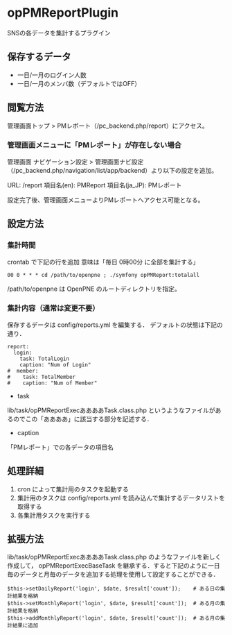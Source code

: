 opPMReportPlugin
================

SNSの各データを集計するプラグイン

保存するデータ
---------------

* 一日/一月のログイン人数
* 一日/一月のメンバ数（デフォルトではOFF）

閲覧方法
-----------

管理画面トップ > PMレポート（/pc\_backend.php/report）にアクセス。

### 管理画面メニューに「PMレポート」が存在しない場合

管理画面 ナビゲーション設定 > 管理画面ナビ設定（/pc\_backend.php/navigation/list/app/backend）より以下の設定を追加。

URL: /report
項目名(en): PMReport
項目名(ja\_JP): PMレポート

設定完了後、管理画面メニューよりPMレポートへアクセス可能となる。


設定方法
-----------

### 集計時間

crontab で下記の行を追加
意味は「毎日 0時00分 に全部を集計する」

    00 0 * * * cd /path/to/openpne ; ./symfony opPMReport:totalall

/path/to/openpne は OpenPNE のルートディレクトリを指定。

### 集計内容（通常は変更不要）

保存するデータは config/reports.yml を編集する．
デフォルトの状態は下記の通り．

    report:
      login:                                                                                                                                                                                                                                  
        task: TotalLogin
        caption: "Num of Login"
    #  member:
    #    task: TotalMember
    #    caption: "Num of Member"


* task

lib/task/opPMReportExecああああTask.class.php というようなファイルがあるのでこの「ああああ」に該当する部分を記述する．

* caption

「PMレポート」での各データの項目名

処理詳細
--------

1. cron によって集計用のタスクを起動する
2. 集計用のタスクは config/reports.yml を読み込んで集計するデータリストを取得する
3. 各集計用タスクを実行する


拡張方法
--------

lib/task/opPMReportExecああああTask.class.php のようなファイルを新しく作成して， opPMReportExecBaseTask を継承する．すると下記のように一日毎のデータと月毎のデータを追加する処理を使用して設定することができる．

    $this->setDailyReport('login', $date, $result['count']);    # ある日の集計結果を格納
    $this->setMonthlyReport('login', $date, $result['count']);  # ある月の集計結果を格納
    $this->addMonthlyReport('login', $date, $result['count']);  # ある月の集計結果に追加
